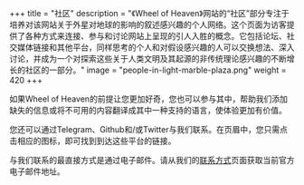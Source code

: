 +++
title = "社区"
description = "《Wheel of Heaven》网站的“社区”部分专注于培养对该网站关于外星对地球的影响的叙述感兴趣的个人网络。这个页面为访客提供了各种方式来连接、参与和讨论网站上呈现的引人入胜的概念。它包括论坛、社交媒体链接和其他平台，同样思考的个人和对假设感兴趣的人可以交换想法、深入讨论，并成为一个对探索这些关于人类文明及其起源的非传统理论感兴趣的不断增长的社区的一部分。"
image = "people-in-light-marble-plaza.png"
weight = 420
+++

如果Wheel of Heaven的前提让您更加好奇，您也可以参与其中，帮助我们添加缺失的信息或将不可用的内容翻译成其中一种支持的语言，使体验更加有价值。

您还可以通过Telegram、Github和/或Twitter与我们联系。在页眉中，您只需点击相应的图标，即可找到到达这些平台的链接。

与我们联系的最直接方式是通过电子邮件。请从我们的[联系方式](../../../contact/)页面获取当前官方电子邮件地址。